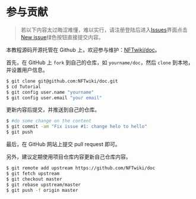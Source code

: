 # 参与贡献

> 若以下内容太过晦涩难懂，难以实行，请注册登陆后进入[Issues](https://github.com/NFTwiki/doc/issues)界面点击[New issue](https://github.com/NFTwiki/doc/issues/new/choose)绿色按钮直接提交内容。

本教程源码开源托管在 Github 上，欢迎参与维护：[NFTwiki/doc](https://github.com/NFTwiki/doc)。

首先，在 GitHub 上 `fork` 到自己的仓库，如 `yourname/doc`，然后 `clone` 到本地，并设置用户信息。

```sh
$ git clone git@github.com:NFTwiki/doc.git
$ cd Tutorial
$ git config user.name "yourname"
$ git config user.email "your email"
```

更新内容后提交，并推送到自己的仓库。

```sh
$ #do some change on the content
$ git commit -am "Fix issue #1: change helo to hello"
$ git push
```

最后，在 GitHub 网站上提交 pull request 即可。

另外，建议定期使用项目仓库内容更新自己仓库内容。
```sh
$ git remote add upstream https://github.com/NFTwiki/doc
$ git fetch upstream
$ git checkout master
$ git rebase upstream/master
$ git push -f origin master
```
